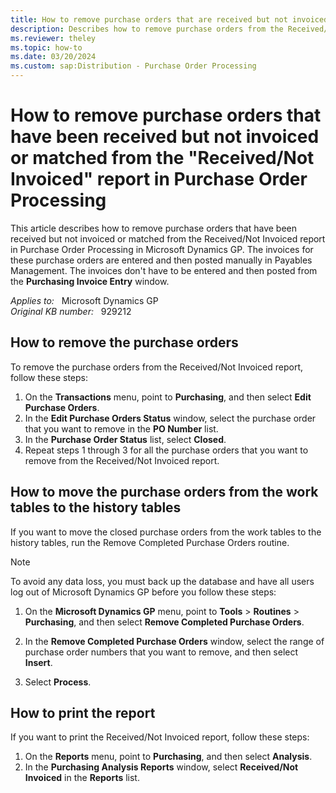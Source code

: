 ```yaml
---
title: How to remove purchase orders that are received but not invoiced or matched from the Received Not Invoiced report
description: Describes how to remove purchase orders from the Received/Not Invoiced report in Purchase Order Processing in Microsoft Dynamics GP.
ms.reviewer: theley
ms.topic: how-to
ms.date: 03/20/2024
ms.custom: sap:Distribution - Purchase Order Processing
---
```

# How to remove purchase orders that have been received but not invoiced or matched from the "Received/Not Invoiced" report in Purchase Order Processing

This article describes how to remove purchase orders that have been received but not invoiced or matched from the Received/Not Invoiced report in Purchase Order Processing in Microsoft Dynamics GP. The invoices for these purchase orders are entered and then posted manually in Payables Management. The invoices don't have to be entered and then posted from the **Purchasing Invoice Entry** window.

_Applies to:_ &nbsp; Microsoft Dynamics GP  
_Original KB number:_ &nbsp; 929212

## How to remove the purchase orders

To remove the purchase orders from the Received/Not Invoiced report, follow these steps:

1. On the **Transactions** menu, point to **Purchasing**, and then select **Edit Purchase Orders**.
2. In the **Edit Purchase Orders Status** window, select the purchase order that you want to remove in the **PO Number** list.
3. In the **Purchase Order Status** list, select **Closed**.
4. Repeat steps 1 through 3 for all the purchase orders that you want to remove from the Received/Not Invoiced report.

## How to move the purchase orders from the work tables to the history tables

If you want to move the closed purchase orders from the work tables to the history tables, run the Remove Completed Purchase Orders routine.

> [!NOTE]
> To avoid any data loss, you must back up the database and have all users log out of Microsoft Dynamics GP before you follow these steps:

1. On the **Microsoft Dynamics GP** menu, point to **Tools** > **Routines** > **Purchasing**, and then select **Remove Completed Purchase Orders**.
 
2. In the **Remove Completed Purchase Orders** window, select the range of purchase order numbers that you want to remove, and then select **Insert**.
3. Select **Process**.

## How to print the report

If you want to print the Received/Not Invoiced report, follow these steps:

1. On the **Reports** menu, point to **Purchasing**, and then select **Analysis**.
2. In the **Purchasing Analysis Reports** window, select **Received/Not Invoiced** in the **Reports** list.
